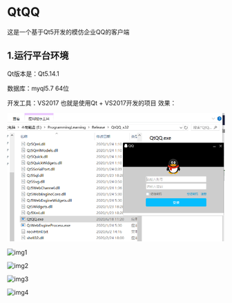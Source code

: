 # QtQQ
这是一个基于Qt5开发的模仿企业QQ的客户端

## 1.运行平台环境

Qt版本是：Qt5.14.1 

数据库：myql5.7 64位  

开发工具：VS2017
也就是使用Qt + VS2017开发的项目
效果：

![image](https://github.com/TomShaoquan/QtQQ/blob/master/QtQQ1.png)

![img1](https://github.com/TomShaoquan/QtQQ/blob/test/img/q1.png)

![img2](https://github.com/TomShaoquan/QtQQ/blob/test/img/q2.png)

![img3](https://github.com/TomShaoquan/QtQQ/blob/test/img/q3.png)

![img4](https://github.com/TomShaoquan/QtQQ/blob/test/img/q4.png)


